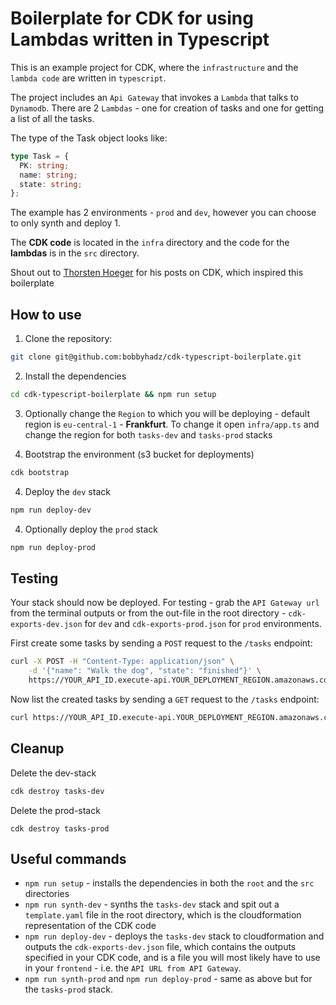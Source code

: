 # Boilerplate for CDK for using Lambdas written in Typescript

This is an example project for CDK, where the `infrastructure` and the
`lambda code` are written in `typescript`.

The project includes an `Api Gateway` that invokes a `Lambda` that talks to
`Dynamodb`. There are 2 `Lambdas` - one for creation of tasks and one for
getting a list of all the tasks.

The type of the Task object looks like:

```typescript
type Task = {
  PK: string;
  name: string;
  state: string;
};
```

The example has 2 environments - `prod` and `dev`, however you can choose to
only synth and deploy 1.

The **CDK code** is located in the `infra` directory and the code for the
**lambdas** is in the `src` directory.

Shout out to [Thorsten Hoeger](https://dev.to/hoegertn) for his posts on CDK,
which inspired this boilerplate

## How to use

1. Clone the repository:

```bash
git clone git@github.com:bobbyhadz/cdk-typescript-boilerplate.git
```

2. Install the dependencies

```bash
cd cdk-typescript-boilerplate && npm run setup
```

3. Optionally change the `Region` to which you will be deploying - default
   region is `eu-central-1` - **Frankfurt**. To change it open `infra/app.ts`
   and change the region for both `tasks-dev` and `tasks-prod` stacks

4. Bootstrap the environment (s3 bucket for deployments)

```bash
cdk bootstrap
```

4. Deploy the `dev` stack

```bash
npm run deploy-dev
```

4. Optionally deploy the `prod` stack

```bash
npm run deploy-prod
```

## Testing

Your stack should now be deployed. For testing - grab the `API Gateway url` from
the terminal outputs or from the out-file in the root directory -
`cdk-exports-dev.json` for `dev` and `cdk-exports-prod.json` for `prod`
environments.

First create some tasks by sending a `POST` request to the `/tasks` endpoint:

```bash
curl -X POST -H "Content-Type: application/json" \
    -d '{"name": "Walk the dog", "state": "finished"}' \
    https://YOUR_API_ID.execute-api.YOUR_DEPLOYMENT_REGION.amazonaws.com/tasks
```

Now list the created tasks by sending a `GET` request to the `/tasks` endpoint:

```bash
curl https://YOUR_API_ID.execute-api.YOUR_DEPLOYMENT_REGION.amazonaws.com/tasks
```

## Cleanup

Delete the dev-stack

```bash
cdk destroy tasks-dev
```

Delete the prod-stack

```
cdk destroy tasks-prod
```

## Useful commands

- `npm run setup` - installs the dependencies in both the `root` and the `src`
  directories
- `npm run synth-dev` - synths the `tasks-dev` stack and spit out a
  `template.yaml` file in the root directory, which is the cloudformation
  representation of the CDK code
- `npm run deploy-dev` - deploys the `tasks-dev` stack to cloudformation and
  outputs the `cdk-exports-dev.json` file, which contains the outputs specified
  in your CDK code, and is a file you will most likely have to use in your
  `frontend` - i.e. the `API URL from API Gateway`.
- `npm run synth-prod` and `npm run deploy-prod` - same as above but for the
  `tasks-prod` stack.
